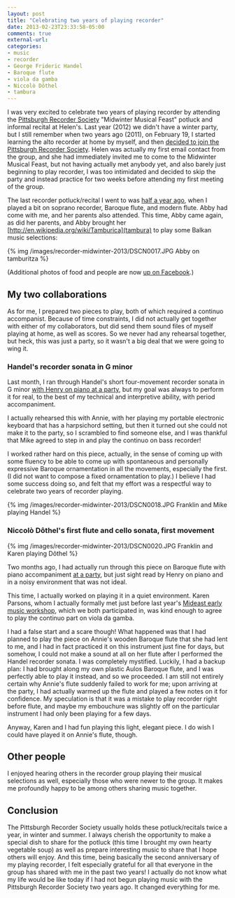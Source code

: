 ```yaml
---
layout: post
title: "Celebrating two years of playing recorder"
date: 2013-02-23T23:33:58-05:00
comments: true
external-url: 
categories: 
- music
- recorder
- George Frideric Handel
- Baroque flute
- viola da gamba
- Niccolò Dôthel
- tambura
---
```

I was very excited to celebrate two years of playing recorder by attending the [Pittsburgh Recorder Society](http://www.andrew.cmu.edu/user/lukas/pcars/Welcome.html) "Midwinter Musical Feast" potluck and informal recital at Helen's. Last year (2012) we didn't have a winter party, but I still remember when two years ago (2011), on February 19, I started learning the alto recorder at home by myself, and then [decided to join the Pittsburgh Recorder Society](/blog/2011/09/26/i-dont-feel-like-practicing-but-im-gonna-do-it-anyway/). Helen was actually my first email contact from the group, and she had immediately invited me to come to the Midwinter Musical Feast, but not having actually met anybody yet, and also barely just beginning to play recorder, I was too intimidated and decided to skip the party and instead practice for two weeks before attending my first meeting of the group.

The last recorder potluck/recital I went to was [half a year ago](/blog/2012/07/28/my-first-appearance-on-a-music-recital-program/), when I played a bit on soprano recorder, Baroque flute, and modern flute. Abby had come with me, and her parents also attended. This time, Abby came again, as did her parents, and Abby brought her [http://en.wikipedia.org/wiki/Tamburica](tambura) to play some Balkan music selections:

{% img /images/recorder-midwinter-2013/DSCN0017.JPG Abby on tamburitza %}

(Additional photos of food and people are now [up on Facebook](http://www.facebook.com/media/set/?set=a.445931198818142.1073741825.330712777006652&type=3).)

## My two collaborations

As for me, I prepared two pieces to play, both of which required a continuo accompanist. Because of time constraints, I did not actually get together with either of my collaborators, but did send them sound files of myself playing at home, as well as scores. So we never had any rehearsal together, but heck, this was just a party, so it wasn't a big deal that we were going to wing it.

### Handel's recorder sonata in G minor

Last month, I ran through Handel's short four-movement recorder sonata in G minor [with Henry on piano at a party](/blog/2013/01/26/music-i-just-played-for-the-first-time-recorder-sonata-tangos/), but my goal was always to perform it for real, to the best of my technical and interpretive ability, with period accompaniment.

I actually rehearsed this with Annie, with her playing my portable electronic keyboard that has a harpsichord setting, but then it turned out she could not make it to the party, so I scrambled to find someone else, and I was thankful that Mike agreed to step in and play the continuo on bass recorder!

I worked rather hard on this piece, actually, in the sense of coming up with some fluency to be able to come up with spontaneous and personally expressive Baroque ornamentation in all the movements, especially the first. (I did not want to compose a fixed ornamentation to play.) I believe I had some success doing so, and felt that my effort was a respectful way to celebrate two years of recorder playing.

{% img /images/recorder-midwinter-2013/DSCN0018.JPG Franklin and Mike playing Handel %}

### Niccolò Dôthel's first flute and cello sonata, first movement

{% img /images/recorder-midwinter-2013/DSCN0020.JPG Franklin and Karen playing Dôthel %}

Two months ago, I had actually run through this piece on Baroque flute with piano accompaniment [at a party](/blog/2012/12/22/playing-tango-on-melodica-and-singing-christmas-carols/), but just sight read by Henry on piano and in a noisy environment that was not ideal.

This time, I actually worked on playing it in a quiet environment. Karen Parsons, whom I actually formally met just before last year's [Mideast early music workshop](http://www.mideastearlymusic.addr.com/), which we both participated in, was kind enough to agree to play the continuo part on viola da gamba.

I had a false start and a scare though! What happened was that I had planned to play the piece on Annie's wooden Baroque flute that she had lent to me, and I had in fact practiced it on this instrument just fine for days, but somehow, I could not make a sound at all on her flute after I performed the Handel recorder sonata. I was completely mystified. Luckily, I had a backup plan: I had brought along my own plastic Aulos Baroque flute, and I was perfectly able to play it instead, and so we proceeded. I am still not entirely certain why Annie's flute suddenly failed to work for me; upon arriving at the party, I had actually warmed up the flute and played a few notes on it for confidence. My speculation is that it was a mistake to play recorder right before flute, and maybe my embouchure was slightly off on the particular instrument I had only been playing for a few days.

Anyway, Karen and I had fun playing this light, elegant piece. I do wish I could have played it on Annie's flute, though.

## Other people

I enjoyed hearing others in the recorder group playing their musical selections as well, especially those who were newer to the group. It makes me profoundly happy to be among others sharing music together.

## Conclusion

The Pittsburgh Recorder Society usually holds these potluck/recitals twice a year, in winter and summer. I always cherish the opportunity to make a special dish to share for the potluck (this time I brought my own hearty vegetable soup) as well as prepare interesting music to share that I hope others will enjoy. And this time, being basically the second anniversary of my playing recorder, I felt especially grateful for all that everyone in the group has shared with me in the past two years! I actually do not know what my life would be like today if I had not begun playing music with the Pittsburgh Recorder Society two years ago. It changed everything for me.
